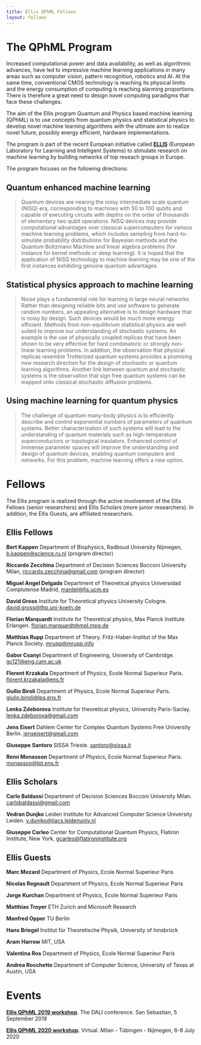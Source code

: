 ```yaml
---
title: Ellis QPhML Fellows
layout: fellows
---
```


# <a name="fellowsprogram"></a>The QPhML Program

Increased computational power and data availability, as well as algorithmic advances, have led to impressive machine learning applications in many areas such as computer vision, pattern recognition, robotics and AI. At the same time, conventional CMOS technology is reaching its physical limits and the energy consumption of computing is reaching alarming proportions. There is therefore a great need to design novel computing paradigms that face these challenges.

The aim of the Ellis program Quantum and Physics based machine learning (QPhML) is to use concepts from quantum physics and statistical physics to develop novel machine learning algorithms with the ultimate aim to realize novel future, possibly energy efficient, hardware implementations.

The program is part of the recent European initiative called [**ELLIS**](https://ellis.eu/) (European Laboratory for Learning and Intelligent Systems) to stimulate research on machine learning by building networks of top reseach groups in Europe.

The program focuses on the following directions:

## Quantum enhanced machine learning

> Quantum devices are nearing the noisy intermediate scale quantum (NISQ) era, corresponding to machines with 50 to 100 qubits and capable of executing circuits with depths on the order of thousands of elementary two qubit operations. NISQ devices may provide computational advantages over classical supercomputers for various machine learning problems, which includes sampling from hard-to-simulate probability distributions for Bayesian methods and the Quantum Boltzmann Machine and linear algebra problems (for instance for kernel methods or deep learning). It is hoped that the application of NISQ technology to machine learning may be one of the first instances exhibiting genuine quantum advantages.

## Statistical physics approach to machine learning

> Noise plays a fundamental role for learning in large neural networks. Rather than designing reliable bits and use software to generate random numbers, an appealing alternative is to design hardware that is noisy by design. Such devices would be much more energy efficient. Methods from non-equilibrium statistical physics are well suited to improve our understanding of stochastic systems. An example is the use of physically coupled replicas that have been shown to be very effective for hard combinatoric or strongly non-linear learning problems. In addition, the observation that physical replicas resemble Trotterized quantum systems provides a promising new research direction for the design of stochastic or quantum learning algorithms. Another link between quantum and stochastic systems is the observation that sign free quantum systems can be mapped onto classical stochastic diffusion problems.

## Using machine learning for quantum physics

> The challenge of quantum many-body physics is to efficiently describe and control exponential numbers of parameters of quantum systems. Better characterization of such systems will lead to the understanding of quantum materials such as high-temperature superconductors or topological insulators. Enhanced control of immense parameter spaces will improve the understanding and design of quantum devices, enabling quantum computers and networks. For this problem, machine learning offers a new option.

# <a name="fellows"></a>Fellows

The Ellis program is realized through the active involvement of the Ellis Fellows (senior researchers) and Ellis Scholars (more junior researchers). In addition, the Ellis Guests, are affiliated researchers.

## Ellis Fellows

**Bert Kappen** Department of Biophysics, Radboud University Nijmegen, b.kappen@science.ru.nl (program director)

**Riccardo Zecchina** Department of Decision Sciences Bocconi University Milan, riccardo.zecchina@gmail.com (program director)

**Miguel Angel Delgado** Department of Theoretical physics Universidad Complutense Madrid, mardel@fis.ucm.es

**David Gross** Institute for Theoretical physics University Cologne. david.gross@thp.uni-koeln.de
    
**Florian Marquardt** Institute for Theoretical physics, Max Planck Institute Erlangen. florian.marquardt@mpl.mpg.de
    
**Matthias Rupp** Department of Theory. Fritz-Haber-Institut of the Max Planck Society. mrupp@mrupp.info

**Gabor Csanyi** Department of Engineering, University of Cambridge. gc121@eng.cam.ac.uk
    
**Florent Krzakala** Department of Physics, Ecole Normal Superieur Paris. florent.krzakala@ens.fr
    
**Guilio Biroli** Department of Physics, Ecole Normal Superieur Paris. giulio.biroli@lps.ens.fr
    
**Lenka Zdeborova** Institute for theoretical physics, University Paris-Saclay. lenka.zdeborova@gmail.com
    
**Jens Eisert** Dahlem Center for Complex Quantum Systems Free University Berlin. jenseisert@gmail.com

**Giuseppe Santoro** SISSA Trieste. santoro@sissa.it
    
**Remi Monasson** Department of Physics, Ecole Normal Superieur Paris. monasson@lpt.ens.fr 

## Ellis Scholars

**Carlo Baldassi** Department of Decision Sciences Bocconi University Milan. carlobaldassi@gmail.com

**Vedran Dunjko** Leiden Institute for Advanced Computer Science University Leiden. v.dunjko@liacs.leidenuniv.nl

**Giuseppe Carleo** Center for Computational Quantum Physics, Flatiron Institute, New York, gcarleo@flatironinstitute.org 

## Ellis Guests

**Marc Mezard** Department of Physics, Ecole Normal Superieur Paris
    
**Nicolas Regnault** Department of Physics, Ecole Normal Superieur Paris
    
**Jorge Kurchan** Department of Physics, Ecole Normal Superieur Paris
    
**Matthias Troyer** ETH Zurich and Microsoft Research
    
**Manfred Opper** TU Berlin
    
**Hans Briegel** Institut für Theoretische Physik, University of Innsbrück
    
**Aram Harrow** MIT, USA
    
**Valentina Ros** Department of Physics, Ecole Normal Superieur Paris
    
**Andrea Rocchetto** Department of Computer Science, University of Texas at Austin, USA 

# <a name="events"></a>Events

[**Ellis QPhML 2019 workshop**](http://dalimeeting.org/dali2019b/workshop-05-04.html). The DALI conference. San Sebastian, 5 September 2019

[**Ellis QPhML 2020 workshop**](https://ellisqphml.github.io/). Virtual. Milan - Tübingen - Nijmegen, 6-8 July 2020
